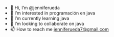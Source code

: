 - 👋 Hi, I’m @jenniferueda
- 👀 I’m interested in programación en java
- 🌱 I’m currently learning java
- 💞️ I’m looking to collaborate on java
- 📫 How to reach me jenniferueda7@gmail.com

<!---
jenniferueda/jenniferueda is a ✨ special ✨ repository because its `README.md` (this file) appears on your GitHub profile.
You can click the Preview link to take a look at your changes.
--->
